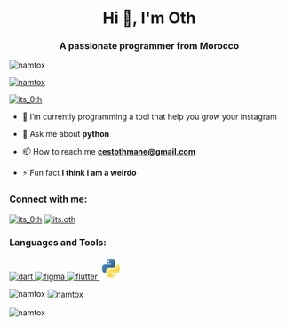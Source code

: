 # <h1 align="center">Hi 👋, I'm Oth</h1>
<h3 align="center">A passionate programmer from Morocco</h3>
<p align="left"> <img src="https://komarev.com/ghpvc/?username=namtox&label=Profile%20views&color=0e75b6&style=flat" alt="namtox" /> </p>

<p align="left"> <a href="https://github.com/ryo-ma/github-profile-trophy"><img src="https://github-profile-trophy.vercel.app/?username=namtox" alt="namtox" /></a> </p>

<p align="left"> <a href="https://twitter.com/its_0th" target="blank"><img src="https://img.shields.io/twitter/follow/its_0th?logo=twitter&style=for-the-badge" alt="its_0th" /></a> </p>

- 🌱 I’m currently programming a tool that help you grow your instagram 

- 💬 Ask me about **python**

- 📫 How to reach me **cestothmane@gmail.com**

- ⚡ Fun fact **I think i am a weirdo**

<h3 align="left">Connect with me:</h3>
<p align="left">
<a href="https://twitter.com/its_0th" target="blank"><img align="center" src="https://raw.githubusercontent.com/rahuldkjain/github-profile-readme-generator/master/src/images/icons/Social/twitter.svg" alt="its_0th" height="30" width="40" /></a>
<a href="https://instagram.com/its.oth" target="blank"><img align="center" src="https://raw.githubusercontent.com/rahuldkjain/github-profile-readme-generator/master/src/images/icons/Social/instagram.svg" alt="its.oth" height="30" width="40" /></a>
</p>

<h3 align="left">Languages and Tools:</h3>
<p align="left"> <a href="https://dart.dev" target="_blank" rel="noreferrer"> <img src="https://www.vectorlogo.zone/logos/dartlang/dartlang-icon.svg" alt="dart" width="40" height="40"/> </a> <a href="https://www.figma.com/" target="_blank" rel="noreferrer"> <img src="https://www.vectorlogo.zone/logos/figma/figma-icon.svg" alt="figma" width="40" height="40"/> </a> <a href="https://flutter.dev" target="_blank" rel="noreferrer"> <img src="https://www.vectorlogo.zone/logos/flutterio/flutterio-icon.svg" alt="flutter" width="40" height="40"/> </a> <a href="https://www.python.org" target="_blank" rel="noreferrer"> <img src="https://raw.githubusercontent.com/devicons/devicon/master/icons/python/python-original.svg" alt="python" width="40" height="40"/> </a> </p>

<p><img align="left" src="https://github-readme-stats.vercel.app/api/top-langs?username=namtox&show_icons=true&locale=en&layout=compact" alt="namtox" /></p>

<p>&nbsp;<img align="center" src="https://github-readme-stats.vercel.app/api?username=namtox&show_icons=true&locale=en" alt="namtox" /></p>

<p><img align="center" src="https://github-readme-streak-stats.herokuapp.com/?user=namtox&" alt="namtox" /></p>
